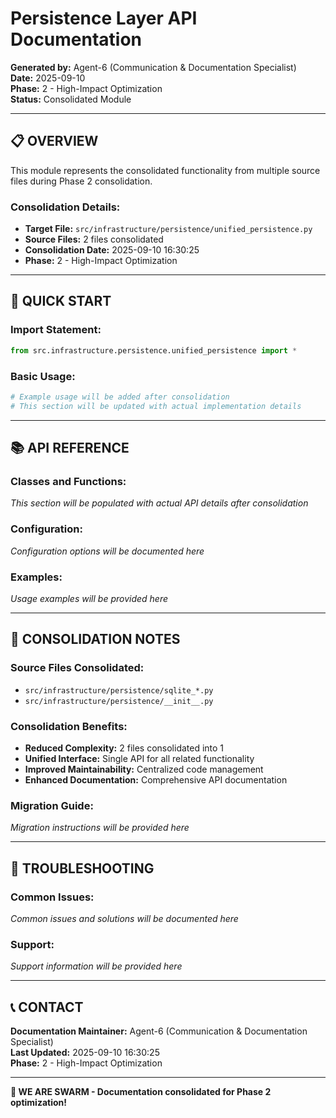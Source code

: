 # Persistence Layer API Documentation

**Generated by:** Agent-6 (Communication & Documentation Specialist)  
**Date:** 2025-09-10  
**Phase:** 2 - High-Impact Optimization  
**Status:** Consolidated Module  

---

## 📋 **OVERVIEW**

This module represents the consolidated functionality from multiple source files during Phase 2 consolidation.

### **Consolidation Details:**
- **Target File:** `src/infrastructure/persistence/unified_persistence.py`
- **Source Files:** 2 files consolidated
- **Consolidation Date:** 2025-09-10 16:30:25
- **Phase:** 2 - High-Impact Optimization

---

## 🚀 **QUICK START**

### **Import Statement:**
```python
from src.infrastructure.persistence.unified_persistence import *
```

### **Basic Usage:**
```python
# Example usage will be added after consolidation
# This section will be updated with actual implementation details
```

---

## 📚 **API REFERENCE**

### **Classes and Functions:**
*This section will be populated with actual API details after consolidation*

### **Configuration:**
*Configuration options will be documented here*

### **Examples:**
*Usage examples will be provided here*

---

## 🔧 **CONSOLIDATION NOTES**

### **Source Files Consolidated:**
- `src/infrastructure/persistence/sqlite_*.py`
- `src/infrastructure/persistence/__init__.py`

### **Consolidation Benefits:**
- **Reduced Complexity:** 2 files consolidated into 1
- **Unified Interface:** Single API for all related functionality
- **Improved Maintainability:** Centralized code management
- **Enhanced Documentation:** Comprehensive API documentation

### **Migration Guide:**
*Migration instructions will be provided here*

---

## 🐛 **TROUBLESHOOTING**

### **Common Issues:**
*Common issues and solutions will be documented here*

### **Support:**
*Support information will be provided here*

---

## 📞 **CONTACT**

**Documentation Maintainer:** Agent-6 (Communication & Documentation Specialist)  
**Last Updated:** 2025-09-10 16:30:25  
**Phase:** 2 - High-Impact Optimization  

---

**🐝 WE ARE SWARM - Documentation consolidated for Phase 2 optimization!**
